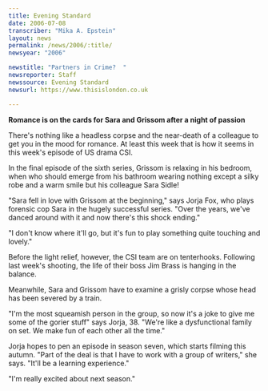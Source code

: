 ```yaml
---
title: Evening Standard
date: 2006-07-08
transcriber: "Mika A. Epstein"
layout: news
permalink: /news/2006/:title/
newsyear: "2006"

newstitle: "Partners in Crime?  "
newsreporter: Staff
newssource: Evening Standard
newsurl: https://www.thisislondon.co.uk

---
```


**Romance is on the cards for Sara and Grissom after a night of passion**

There's nothing like a headless corpse and the near-death of a colleague to get you in the mood for romance. At least this week that is how it seems in this week's episode of US drama CSI.

In the final episode of the sixth series, Grissom is relaxing in his bedroom, when who should emerge from his bathroom wearing nothing except a silky robe and a warm smile but his colleague Sara Sidle!

"Sara fell in love with Grissom at the beginning," says Jorja Fox, who plays forensic cop Sara in the hugely successful series. "Over the years, we've danced around with it and now there's this shock ending."

"I don't know where it'll go, but it's fun to play something quite touching and lovely."

Before the light relief, however, the CSI team are on tenterhooks. Following last week's shooting, the life of their boss Jim Brass is hanging in the balance.

Meanwhile, Sara and Grissom have to examine a grisly corpse whose head has been severed by a train.

"I'm the most squeamish person in the group, so now it's a joke to give me some of the gorier stuff" says Jorja, 38. "We're like a dysfunctional family on set. We make fun of each other all the time."

Jorja hopes to pen an episode in season seven, which starts filming this autumn. "Part of the deal is that I have to work with a group of writers," she says. "It'll be a learning experience."

"I'm really excited about next season."
